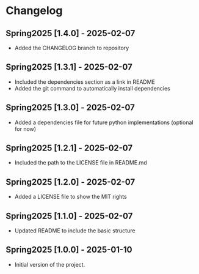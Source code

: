 # Changelog


## Spring2025 [1.4.0] - 2025-02-07
- Added the CHANGELOG branch to repository 

## Spring2025 [1.3.1] - 2025-02-07
- Included the dependencies section as a link in README
- Added the git command to automatically install dependencies

## Spring2025 [1.3.0] - 2025-02-07
- Added a dependencies file for future python implementations (optional for now)

## Spring2025 [1.2.1] - 2025-02-07
- Included the path to the LICENSE file in README.md

## Spring2025 [1.2.0] - 2025-02-07
- Added a LICENSE file to show the MIT rights

## Spring2025 [1.1.0] - 2025-02-07
- Updated README to include the basic structure

## Spring2025 [1.0.0] - 2025-01-10
- Initial version of the project.
